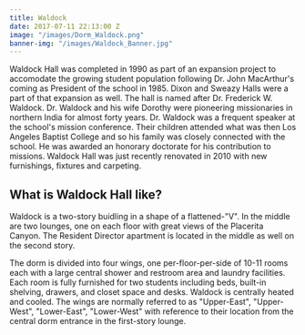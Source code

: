```yaml
---
title: Waldock
date: 2017-07-11 22:13:00 Z
image: "/images/Dorm_Waldock.png"
banner-img: "/images/Waldock_Banner.jpg"
---
```


Waldock Hall was completed in 1990 as part of an expansion project to accomodate the growing student population following Dr. John MacArthur's coming as President of the school in 1985. Dixon and Sweazy Halls were a part of that expansion as well. The hall is named after Dr. Frederick W. Waldock. Dr. Waldock and his wife Dorothy were pioneering missionaries in northern India for almost forty years. Dr. Waldock was a frequent speaker at the school's mission conference. Their children attended what was then Los Angeles Baptist College and so his family was closely connected with the school. He was awarded an honorary doctorate for his contribution to missions. Waldock Hall was just recently renovated in 2010 with new furnishings, fixtures and carpeting.

## What is Waldock Hall like?

Waldock is a two-story buidling in a shape of a flattened-"V". In the middle are two lounges, one on each floor with great views of the Placerita Canyon. The Resident Director apartment is located in the middle as well on the second story.

The dorm is divided into four wings, one per-floor-per-side of 10-11 rooms each with a large central shower and restroom area and laundry facilities. Each room is fully furnished for two students including beds, built-in shelving, drawers, and closet space and desks. Waldock is centrally heated and cooled. The wings are normally referred to as "Upper-East", "Upper-West", "Lower-East", "Lower-West" with reference to their location from the central dorm entrance in the first-story lounge.